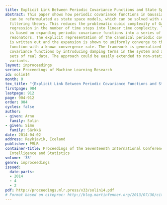 ```yaml
---
title: Explicit Link Between Periodic Covariance Functions and State Space Models
abstract: This paper shows how periodic covariance functions in Gaussian process regression
  can be reformulated as state space models, which can be solved with classical Kalman
  filtering theory. This reduces the problematic cubic complexity of Gaussian process
  regression in the number of time steps into linear time complexity. The representation
  is based on expanding periodic covariance functions into a series of stochastic
  resonators. The explicit representation of the canonical periodic covariance function
  is written out and the expansion is shown to uniformly converge to the exact covariance
  function with a known convergence rate. The framework is generalized to quasi-periodic
  covariance functions by introducing damping terms in the system and applied to two
  sets of real data. The approach could be easily extended to non-stationary and spatio-temporal
  variants.
layout: inproceedings
series: Proceedings of Machine Learning Research
id: solin14
month: 0
tex_title: "{Explicit Link Between Periodic Covariance Functions and State Space Models}"
firstpage: 904
lastpage: 912
page: 904-912
order: 904
cycles: false
author:
- given: Arno
  family: Solin
- given: Simo
  family: Särkkä
date: 2014-04-02
address: Reykjavik, Iceland
publisher: PMLR
container-title: Proceedings of the Seventeenth International Conference on Artificial
  Intelligence and Statistics
volume: '33'
genre: inproceedings
issued:
  date-parts:
  - 2014
  - 4
  - 2
pdf: http://proceedings.mlr.press/v33/solin14.pdf
# Format based on citeproc: http://blog.martinfenner.org/2013/07/30/citeproc-yaml-for-bibliographies/
---
```


